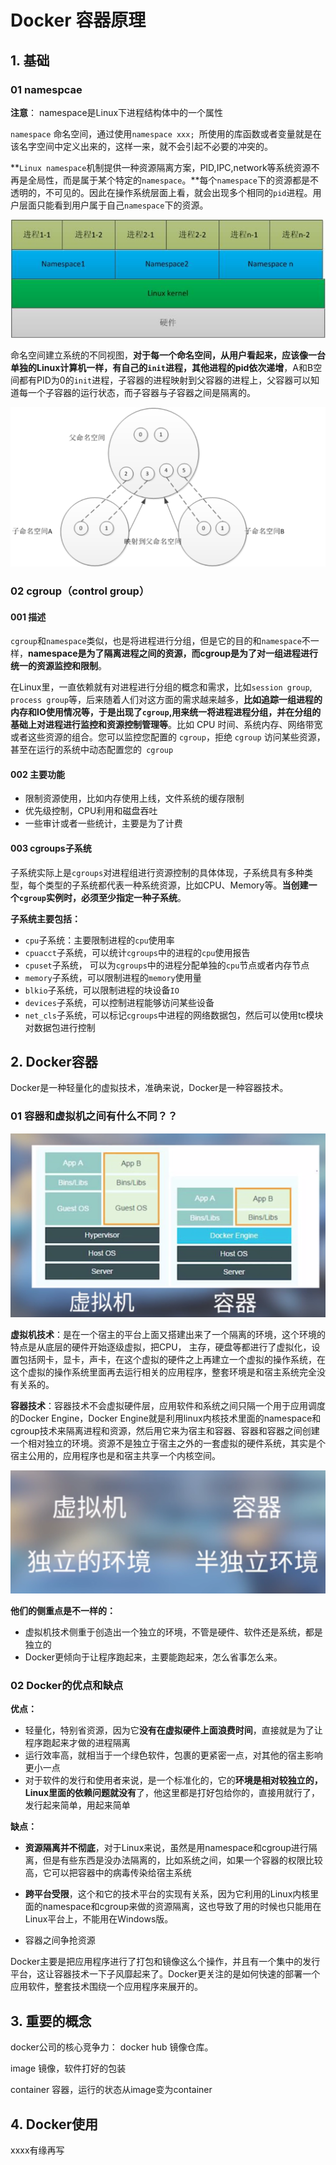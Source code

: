 



# Docker 容器原理



## 1. 基础

### 01 namespcae

**注意**： namespace是Linux下进程结构体中的一个属性

`namespace` 命名空间，通过使用`namespace xxx; `所使用的库函数或者变量就是在该名字空间中定义出来的，这样一来，就不会引起不必要的冲突的。



**`Linux namespace`机制提供一种资源隔离方案，PID,IPC,network等系统资源不再是全局性，而是属于某个特定的`namespace`。**每个`namespace`下的资源都是不透明的，不可见的。因此在操作系统层面上看，就会出现多个相同的`pid`进程。用户层面只能看到用户属于自己`namespace`下的资源。

![image-20211212145001109](13_容器技术.assets/image-20211212145001109.png)



命名空间建立系统的不同视图，**对于每一个命名空间，从用户看起来，应该像一台单独的Linux计算机一样，有自己的`init`进程，其他进程的pid依次递增**，A和B空间都有PID为0的`init`进程，子容器的进程映射到父容器的进程上，父容器可以知道每一个子容器的运行状态，而子容器与子容器之间是隔离的。

![image-20211212150223665](13_容器技术.assets/image-20211212150223665.png)



### 02 cgroup（control group）

#### 001 描述

`cgroup`和`namespace`类似，也是将进程进行分组，但是它的目的和`namespace`不一样，**namespace是为了隔离进程之间的资源，而cgroup是为了对一组进程进行统一的资源监控和限制**。



在Linux里，一直依赖就有对进程进行分组的概念和需求，比如`session group`, `process group`等，后来随着人们对这方面的需求越来越多，**比如追踪一组进程的内存和IO使用情况等，于是出现了`cgroup`,用来统一将进程进程分组，并在分组的基础上对进程进行监控和资源控制管理等**。比如 CPU 时间、系统内存、网络带宽或者这些资源的组合。您可以监控您配置的 `cgroup`，拒绝 `cgroup` 访问某些资源，甚至在运行的系统中动态配置您的` cgroup`



#### 002 主要功能

- 限制资源使用，比如内存使用上线，文件系统的缓存限制
- 优先级控制，CPU利用和磁盘吞吐
- 一些审计或者一些统计，主要是为了计费



#### 003 cgroups子系统

子系统实际上是`cgroups`对进程组进行资源控制的具体体现，子系统具有多种类型，每个类型的子系统都代表一种系统资源，比如CPU、Memory等。**当创建一个`cgroup`实例时，必须至少指定一种子系统**。

**子系统主要包括：**

- `cpu`子系统：主要限制进程的`cpu`使用率
- `cpuacct`子系统，可以统计`cgroups`中的进程的`cpu`使用报告
- `cpuset`子系统， 可以为`cgroups`中的进程分配单独的`cpu`节点或者内存节点
- `memory`子系统，可以限制进程的`memory`使用量
- `blkio`子系统，可以限制进程的块设备`IO`
- `devices`子系统，可以控制进程能够访问某些设备
- `net_cls`子系统，可以标记`cgroups`中进程的网络数据包，然后可以使用tc模块对数据包进行控制



## 2. Docker容器

Docker是一种轻量化的虚拟技术，准确来说，Docker是一种容器技术。

### 01 容器和虚拟机之间有什么不同？？

![image-20211212151429867](13_容器技术.assets/image-20211212151429867.png)

**虚拟机技术**：是在一个宿主的平台上面又搭建出来了一个隔离的环境，这个环境的特点是从底层的硬件开始逐级虚拟，把CPU， 主存，硬盘等都进行了虚拟化，设置包括网卡，显卡，声卡，在这个虚拟的硬件之上再建立一个虚拟的操作系统，在这个虚拟的操作系统里面再去运行相关的应用程序，整套环境是和宿主系统完全没有关系的。



**容器技术**：容器技术不会虚拟硬件层，应用软件和系统之间只隔一个用于应用调度的Docker Engine，Docker Engine就是利用linux内核技术里面的namespace和cgroup技术来隔离进程和资源，然后用它来为宿主和容器、容器和容器之间创建一个相对独立的环境。资源不是独立于宿主之外的一套虚拟的硬件系统，其实是个宿主公用的，应用程序也是和宿主共享一个内核空间。

![image-20211212152309404](13_容器技术.assets/image-20211212152309404.png)

**他们的侧重点是不一样的：**

- 虚拟机技术侧重于创造出一个独立的环境，不管是硬件、软件还是系统，都是独立的
- Docker更倾向于让程序跑起来，主要能跑起来，怎么省事怎么来。



### 02 Docker的优点和缺点

**优点：**

- 轻量化，特别省资源，因为它**没有在虚拟硬件上面浪费时间**，直接就是为了让程序跑起来才做的进程隔离
- 运行效率高，就相当于一个绿色软件，包裹的更紧密一点，对其他的宿主影响更小一点
- 对于软件的发行和使用者来说，是一个标准化的，它的**环境是相对较独立的，Linux里面的依赖问题就没有**了，他这里都是打好包给你的，直接用就行了，发行起来简单，用起来简单

**缺点：**

- **资源隔离并不彻底**，对于Linux来说，虽然是用namespace和cgroup进行隔离，但是有些东西是没办法隔离的，比如系统之间，如果一个容器的权限比较高，它可以把容器中的病毒传染给宿主系统
- **跨平台受限**，这个和它的技术平台的实现有关系，因为它利用的Linux内核里面的namespace和cgroup来做的资源隔离，这也导致了用的时候也只能用在Linux平台上，不能用在Windows版。

- 容器之间争抢资源



Docker主要是把应用程序进行了打包和镜像这么个操作，并且有一个集中的发行平台，这让容器技术一下子风靡起来了。Docker更关注的是如何快速的部署一个应用软件，整套技术围绕一个应用程序来展开的。



## 3. 重要的概念

docker公司的核心竞争力： docker hub 镜像仓库。

image 镜像，软件打好的包装

container 容器，运行的状态从image变为container



## 4. Docker使用

xxxx有缘再写 







